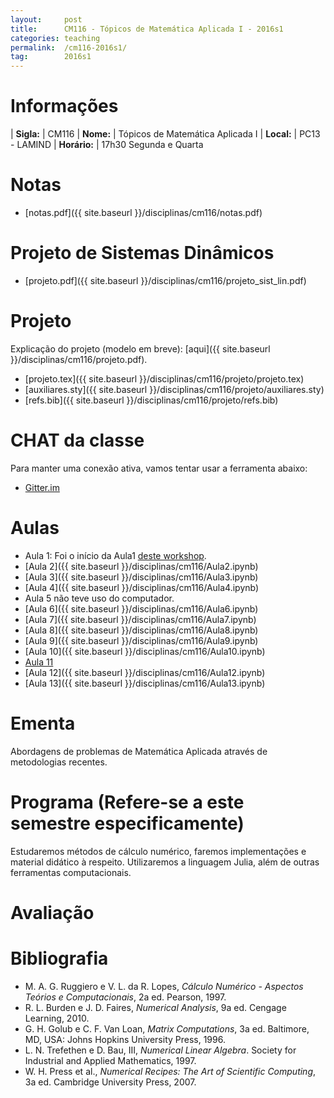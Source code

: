```yaml
---
layout:     post
title:      CM116 - Tópicos de Matemática Aplicada I - 2016s1
categories: teaching
permalink:  /cm116-2016s1/
tag:        2016s1
---
```


# Informações

  | **Sigla:**   | CM116
  | **Nome:**    | Tópicos de Matemática Aplicada I
  | **Local:**   | PC13 - LAMIND
  | **Horário:** | 17h30 Segunda e Quarta

# Notas

  - [notas.pdf]({{ site.baseurl }}/disciplinas/cm116/notas.pdf)

# Projeto de Sistemas Dinâmicos

  - [projeto.pdf]({{ site.baseurl }}/disciplinas/cm116/projeto_sist_lin.pdf)

# Projeto

Explicação do projeto (modelo em breve):
[aqui]({{ site.baseurl }}/disciplinas/cm116/projeto.pdf).

  - [projeto.tex]({{ site.baseurl }}/disciplinas/cm116/projeto/projeto.tex)
  - [auxiliares.sty]({{ site.baseurl }}/disciplinas/cm116/projeto/auxiliares.sty)
  - [refs.bib]({{ site.baseurl }}/disciplinas/cm116/projeto/refs.bib)

# CHAT da classe

Para manter uma conexão ativa, vamos tentar usar a ferramenta abaixo:

  - [Gitter.im](https://gitter.im/abelsiqueira/cm116)

# Aulas

  - Aula 1: Foi o início da Aula1
  [deste workshop](https://github.com/abelsiqueira/julia-workshop).
  - [Aula 2]({{ site.baseurl }}/disciplinas/cm116/Aula2.ipynb)
  - [Aula 3]({{ site.baseurl }}/disciplinas/cm116/Aula3.ipynb)
  - [Aula 4]({{ site.baseurl }}/disciplinas/cm116/Aula4.ipynb)
  - Aula 5 não teve uso do computador.
  - [Aula 6]({{ site.baseurl }}/disciplinas/cm116/Aula6.ipynb)
  - [Aula 7]({{ site.baseurl }}/disciplinas/cm116/Aula7.ipynb)
  - [Aula 8]({{ site.baseurl }}/disciplinas/cm116/Aula8.ipynb)
  - [Aula 9]({{ site.baseurl }}/disciplinas/cm116/Aula9.ipynb)
  - [Aula 10]({{ site.baseurl }}/disciplinas/cm116/Aula10.ipynb)
  - [Aula 11](https://www.sharelatex.com/project/57057341211d0aab16eea240)
  - [Aula 12]({{ site.baseurl }}/disciplinas/cm116/Aula12.ipynb)
  - [Aula 13]({{ site.baseurl }}/disciplinas/cm116/Aula13.ipynb)

# Ementa

Abordagens de problemas de Matemática Aplicada através de metodologias recentes.

# Programa (Refere-se a este semestre especificamente)

Estudaremos métodos de cálculo numérico, faremos implementações e material
didático à respeito.
Utilizaremos a linguagem Julia, além de outras ferramentas computacionais.

# Avaliação

# Bibliografia

  - M. A. G. Ruggiero e V. L. da R. Lopes, *Cálculo Numérico - Aspectos Teórios e
   Computacionais*, 2a ed. Pearson, 1997.
  - R. L. Burden e J. D. Faires, *Numerical Analysis*, 9a ed. Cengage Learning,
    2010.
  - G. H. Golub e C. F. Van Loan, *Matrix Computations*, 3a ed. Baltimore, MD,
    USA: Johns Hopkins University Press, 1996.
  - L. N. Trefethen e D. Bau, III, *Numerical Linear Algebra*. Society for
    Industrial and Applied Mathematics, 1997.
  - W. H. Press et al., *Numerical Recipes: The Art of Scientific Computing*, 3a
    ed. Cambridge University Press, 2007.
